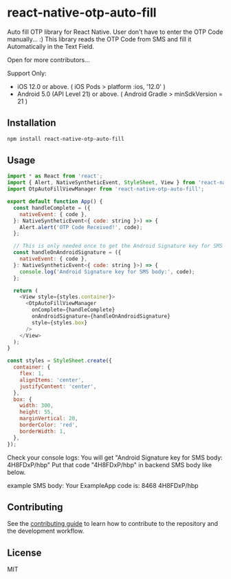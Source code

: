 # react-native-otp-auto-fill

Auto fill OTP library for React Native.
User don't have to enter the OTP Code manually... :)
This library reads the OTP Code from SMS and fill it Automatically in the Text Field.

Open for more contributors...

Support Only: 
- iOS 12.0 or above. ( iOS Pods > platform :ios, '12.0' )
- Android 5.0 (API Level 21) or above. ( Android Gradle > minSdkVersion = 21 )

## Installation

```sh
npm install react-native-otp-auto-fill
```

## Usage

```js
import * as React from 'react';
import { Alert, NativeSyntheticEvent, StyleSheet, View } from 'react-native';
import OtpAutoFillViewManager from 'react-native-otp-auto-fill';

export default function App() {
  const handleComplete = ({
    nativeEvent: { code },
  }: NativeSyntheticEvent<{ code: string }>) => {
    Alert.alert('OTP Code Received!', code);
  };

  // This is only needed once to get the Android Signature key for SMS body
  const handleOnAndroidSignature = ({
    nativeEvent: { code },
  }: NativeSyntheticEvent<{ code: string }>) => {
    console.log('Android Signature key for SMS body:', code);
  };

  return (
    <View style={styles.container}>
      <OtpAutoFillViewManager
        onComplete={handleComplete}
        onAndroidSignature={handleOnAndroidSignature}
        style={styles.box}
      />
    </View>
  );
}

const styles = StyleSheet.create({
  container: {
    flex: 1,
    alignItems: 'center',
    justifyContent: 'center',
  },
  box: {
    width: 300,
    height: 55,
    marginVertical: 20,
    borderColor: 'red',
    borderWidth: 1,
  },
});
```

Check your console logs:
You will get "Android Signature key for SMS body: 4H8FDxP/hbp"
Put that code "4H8FDxP/hbp" in backend SMS body like below.

example SMS body:
Your ExampleApp code is: 8468
4H8FDxP/hbp

## Contributing

See the [contributing guide](CONTRIBUTING.md) to learn how to contribute to the repository and the development workflow.

## License

MIT
